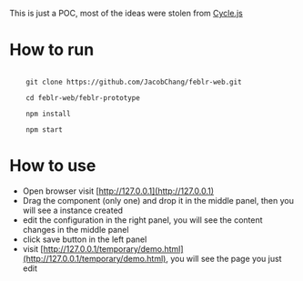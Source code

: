 This is just a POC, most of the ideas were stolen from [Cycle.js](https://cycle.js.org)

# How to run

````

    git clone https://github.com/JacobChang/feblr-web.git

    cd feblr-web/feblr-prototype

    npm install

    npm start

````

# How to use

* Open browser visit [http://127.0.0.1](http://127.0.0.1)
* Drag the component (only one) and drop it in the middle panel, then you will see a instance created
* edit the configuration in the right panel, you will see the content changes in the middle panel
* click save button in the left panel
* visit [http://127.0.0.1/temporary/demo.html](http://127.0.0.1/temporary/demo.html), you will see the page you just edit
